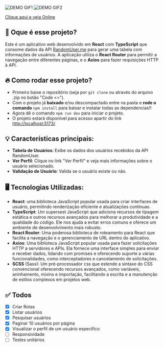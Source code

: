 ![DEMO GIF1](src/assets/demo1.gif)
![DEMO GIF2](src/assets/demo2.gif)

[Clique aqui e veja Online](https://github.com/drewdomi/)

## 💭 Oque é esse projeto?
Este é um aplicativo web desenvolvido em **React** com **TypeScript** que consome dados da API [RandomUser.me](https://randomuser.me/) para gerar uma tabela com informações de usuários. A aplicação utiliza o **React Router** para permitir a navegação entre diferentes páginas, e o **Axios** para fazer requisições HTTP à API.

## 🔥 Como rodar esse projeto?
- Primeiro baixe o repositório (seja por `git clone` ou através do arquivo .zip no botão "Code <>").
- Com o projeto já **baixado** e/ou descompactado entre na pasta e **rode o comando** `npm install` para baixar e instalar todas as dependencias!!
- Agora dê o comando `npm run dev` para iniciar o projeto.
- O projeto estará disponível para acesso apartir do link [http://localhost:5173/](http://localhost:5173/).

## 💡 Características principais:
- **Tabela de Usuários**: Exibe os dados dos usuários recebidos da API RandomUser.
- **Ver Perfil**: Clique no link "Ver Perfil" e veja mais informações sobre o usuário selecionado.
- **Validação de Usuário**: Valida se o usuário existe ou não.

## 🖥️ Tecnologias Utilizadas:
- **React**: uma biblioteca JavaScript popular usada para criar interfaces de usuário, permitindo renderização eficiente e atualizações contínuas.
- **TypeScript**: Um supersest JavaScript que adiciona recursos de tipagem estática e outros recursos avançados para melhorar a produtividade e a qualidade do código. Ele nos ajuda a evitar erros comuns e oferece um ambiente de desenvolvimento mais robusto.
- **React Router**: Uma poderosa biblioteca de roteamento para React que facilita a navegação e o gerenciamento de URL dentro do aplicativo.
- **Axios**: Uma biblioteca JavaScript popular usada para fazer solicitações HTTP a servidores e APIs. Ela fornece uma interface simples para enviar e receber dados, lidando com promises e oferecendo suporte a várias funcionalidades, como interceptadores e cancelamento de solicitações.
- **SCSS** (Sass): Um pré-processador css que estende a sintaxe do CSS convencional oferecendo recursos avançados, como variáveis, aninhamento, mixins e importação, facilitando a escrita e a manutenção de estilos complexos em projetos web.

## ✅ Todos
- [x] Criar Rotas
- [x] Listar usuários
- [x] Pesquisar usuários 
- [x] Paginar 10 usuários por página
- [x] Visualizar o perfil de um usuário especifico
- [ ] Responsividade
- [ ] Testes unitários
